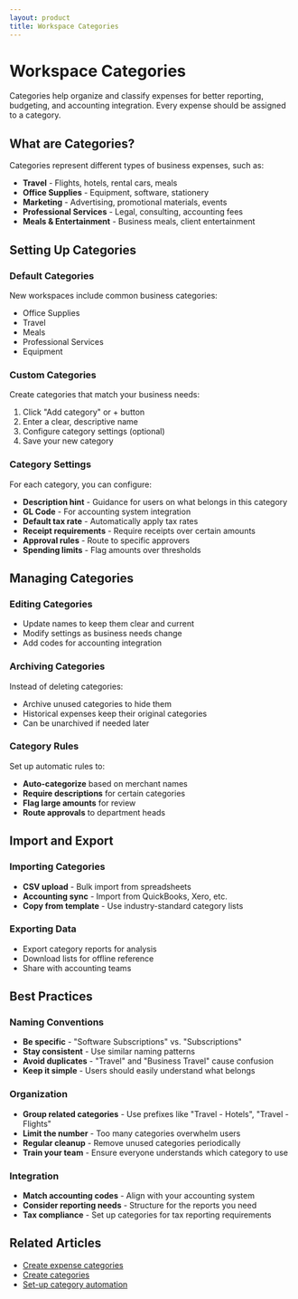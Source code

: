 ```yaml
---
layout: product
title: Workspace Categories
---
```


# Workspace Categories

Categories help organize and classify expenses for better reporting, budgeting, and accounting integration. Every expense should be assigned to a category.

## What are Categories?

Categories represent different types of business expenses, such as:
- **Travel** - Flights, hotels, rental cars, meals
- **Office Supplies** - Equipment, software, stationery  
- **Marketing** - Advertising, promotional materials, events
- **Professional Services** - Legal, consulting, accounting fees
- **Meals & Entertainment** - Business meals, client entertainment

## Setting Up Categories

### Default Categories
New workspaces include common business categories:
- Office Supplies
- Travel
- Meals
- Professional Services
- Equipment

### Custom Categories
Create categories that match your business needs:
1. Click "Add category" or + button
2. Enter a clear, descriptive name
3. Configure category settings (optional)
4. Save your new category

### Category Settings
For each category, you can configure:
- **Description hint** - Guidance for users on what belongs in this category
- **GL Code** - For accounting system integration  
- **Default tax rate** - Automatically apply tax rates
- **Receipt requirements** - Require receipts over certain amounts
- **Approval rules** - Route to specific approvers
- **Spending limits** - Flag amounts over thresholds

## Managing Categories

### Editing Categories
- Update names to keep them clear and current
- Modify settings as business needs change
- Add codes for accounting integration

### Archiving Categories
Instead of deleting categories:
- Archive unused categories to hide them
- Historical expenses keep their original categories
- Can be unarchived if needed later

### Category Rules
Set up automatic rules to:
- **Auto-categorize** based on merchant names
- **Require descriptions** for certain categories  
- **Flag large amounts** for review
- **Route approvals** to department heads

## Import and Export

### Importing Categories
- **CSV upload** - Bulk import from spreadsheets
- **Accounting sync** - Import from QuickBooks, Xero, etc.
- **Copy from template** - Use industry-standard category lists

### Exporting Data
- Export category reports for analysis
- Download lists for offline reference
- Share with accounting teams

## Best Practices

### Naming Conventions
- **Be specific** - "Software Subscriptions" vs. "Subscriptions"
- **Stay consistent** - Use similar naming patterns
- **Avoid duplicates** - "Travel" and "Business Travel" cause confusion
- **Keep it simple** - Users should easily understand what belongs

### Organization
- **Group related categories** - Use prefixes like "Travel - Hotels", "Travel - Flights"
- **Limit the number** - Too many categories overwhelm users
- **Regular cleanup** - Remove unused categories periodically
- **Train your team** - Ensure everyone understands which category to use

### Integration
- **Match accounting codes** - Align with your accounting system
- **Consider reporting needs** - Structure for the reports you need
- **Tax compliance** - Set up categories for tax reporting requirements

## Related Articles

- [Create expense categories](https://help.expensify.com/articles/new-expensify/workspaces/Create-expense-categories)
- [Create categories](https://help.expensify.com/articles/expensify-classic/workspaces/Create-categories)
- [Set-up category automation](https://help.expensify.com/articles/expensify-classic/workspaces/Set-up-category-automation) 